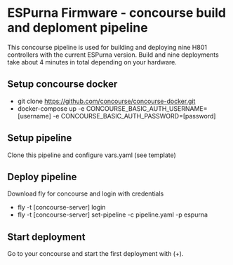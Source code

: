 # ESPurna Firmware - concourse build and deploment pipeline

This concourse pipeline is used for building and deploying nine H801 controllers with the current ESPurna version. Build and nine deployments take about 4 minutes in total depending on your hardware.

## Setup concourse docker 
- git clone https://github.com/concourse/concourse-docker.git
- docker-compose up -e CONCOURSE_BASIC_AUTH_USERNAME=[username] -e CONCOURSE_BASIC_AUTH_PASSWORD=[password]

## Setup pipeline
Clone this pipeline and configure vars.yaml (see template)

## Deploy pipeline
Download fly for concourse and login with credentials
- fly -t [concourse-server] login
- fly -t [concourse-server] set-pipeline -c pipeline.yaml -p espurna

## Start deployment
Go to your concourse and start the first deployment with (+).
